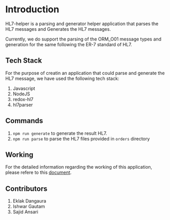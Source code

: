 # Introduction

HL7-helper is a parsing and generator helper application that parses the HL7 messages and Generates the HL7 messages.

Currently, we do support the parsing of the ORM_O01 message types and generation for the same following the ER-7 standard of HL7.

## Tech Stack

For the purpose of creatin an application that could parse and generate the HL7 message, we have used the following tech stack:

1. Javascript
2. NodeJS
3. redox-hl7
4. hl7parser

## Commands

1. `npm run generate` to generate the result HL7.
2. `npm run parse` to parse the HL7 files provided in `orders` directory

## Working

For the detailed information regarding the working of this application, please refere to this [document](https://docs.google.com/document/d/1VXymZ-7oscRI2KadyqDcqQnVTMKUs76xY4T9XZ4m9hw).

## Contributors

1. Eklak Dangaura
2. Ishwar Gautam
3. Sajid Ansari
